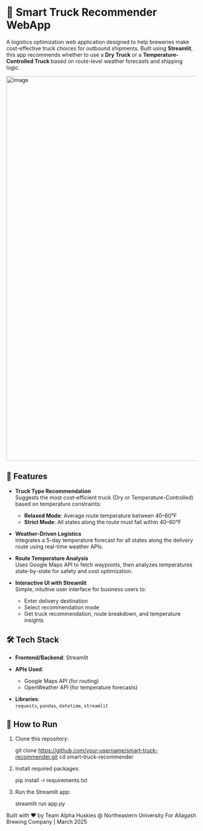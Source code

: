 # 🚛 Smart Truck Recommender WebApp

A logistics optimization web application designed to help breweries make cost-effective truck choices for outbound shipments. Built using **Streamlit**, this app recommends whether to use a **Dry Truck** or a **Temperature-Controlled Truck** based on route-level weather forecasts and shipping logic.


<img width="1019" alt="image" src="https://github.com/user-attachments/assets/8b949328-ffb9-4be6-9a19-d5316fbce3c1" />


## 🌟 Features

- **Truck Type Recommendation**  
  Suggests the most cost-efficient truck (Dry or Temperature-Controlled) based on temperature constraints:
  - **Relaxed Mode**: Average route temperature between 40–60°F
  - **Strict Mode**: All states along the route must fall within 40–60°F

- **Weather-Driven Logistics**  
  Integrates a 5-day temperature forecast for all states along the delivery route using real-time weather APIs.

- **Route Temperature Analysis**  
  Uses Google Maps API to fetch waypoints, then analyzes temperatures state-by-state for safety and cost optimization.

- **Interactive UI with Streamlit**  
  Simple, intuitive user interface for business users to:
  - Enter delivery destination
  - Select recommendation mode
  - Get truck recommendation, route breakdown, and temperature insights

## 🛠 Tech Stack

- **Frontend/Backend**: Streamlit  
- **APIs Used**:  
  - Google Maps API (for routing)  
  - OpenWeather API (for temperature forecasts)  

- **Libraries**:  
  `requests`, `pandas`, `datetime`, `streamlit`

## 🚀 How to Run

1. Clone this repository:
   
   git clone https://github.com/your-username/smart-truck-recommender.git
   cd smart-truck-recommender

2. Install required packages:
   
    pip install -r requirements.txt

3. Run the Streamlit app:

    streamlit run app.py


Built with ❤️ by Team Alpha Huskies @ Northeastern University
For Allagash Brewing Company | March 2025
